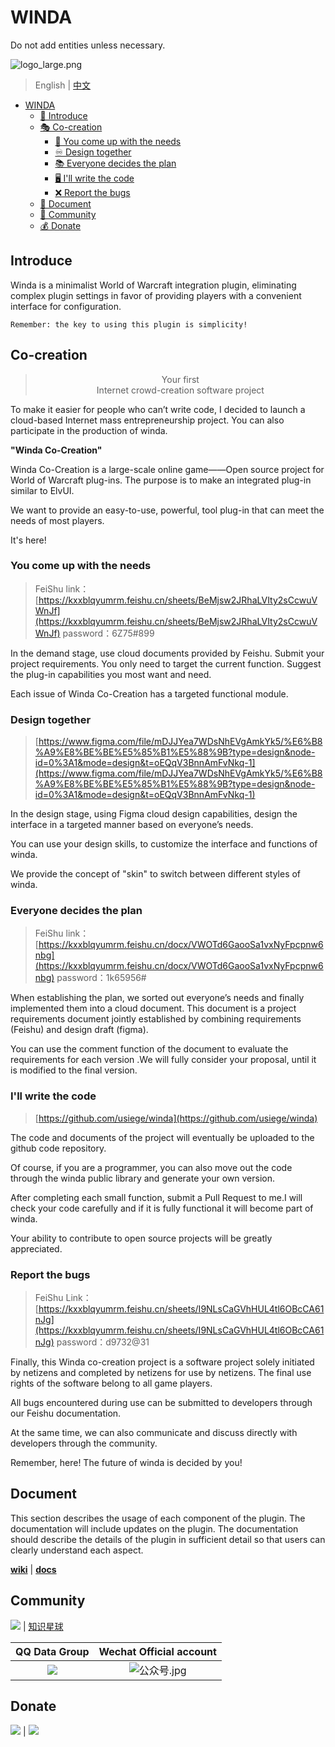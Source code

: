 # WINDA

Do not add entities unless necessary.

![logo_large.png](https://s2.loli.net/2023/12/16/zDYNgrMXfFyHqZc.png)

> English | [中文](./README-ZH.md)

<!-- TOC -->

- [WINDA](#winda)
  - [📄 Introduce](#introduce)
  - [🎭 Co-creation](#co-creation)
    - [📗 You come up with the needs](#you-come-up-with-the-needs)
    - [♾️ Design together](#️design-together)
    - [📚 Everyone decides the plan](#everyone-decides-the-plan)
    - [🖥️ I'll write the code](#️ill-write-the-code)
    - [❌ Report the bugs](#report-the-bugs)
  - [📖 Document](#document)
  - [🤝 Community](#community)
  - [💰 Donate](#donate)

<!-- /TOC -->

## Introduce

Winda is a minimalist World of Warcraft integration plugin, eliminating complex plugin settings in favor of providing players with a convenient interface for configuration.

```
Remember: the key to using this plugin is simplicity!
```

## Co-creation
>
> <center>  Your first
> <center> Internet crowd-creation software project

To make it easier for people who can’t write code, I decided to launch a cloud-based Internet mass entrepreneurship project. You can also participate in the production of winda.

**"Winda Co-Creation"**

Winda Co-Creation is a large-scale online game——Open source project for World of Warcraft plug-ins. The purpose is to make an integrated plug-in similar to ElvUI.

We want to provide an easy-to-use, powerful, tool plug-in that can meet the needs of most players.

It's here!

### You come up with the needs

> FeiShu link：[https://kxxblqyumrm.feishu.cn/sheets/BeMjsw2JRhaLVIty2sCcwuVWnJf](https://kxxblqyumrm.feishu.cn/sheets/BeMjsw2JRhaLVIty2sCcwuVWnJf)   password：6Z75#899

In the demand stage, use cloud documents provided by Feishu. Submit your project requirements. You only need to target the current function. Suggest the plug-in capabilities you most want and need.

Each issue of Winda Co-Creation has a targeted functional module.

### Design together

> [https://www.figma.com/file/mDJJYea7WDsNhEVgAmkYk5/%E6%B8%A9%E8%BE%BE%E5%85%B1%E5%88%9B?type=design&node-id=0%3A1&mode=design&t=oEQqV3BnnAmFvNkq-1](https://www.figma.com/file/mDJJYea7WDsNhEVgAmkYk5/%E6%B8%A9%E8%BE%BE%E5%85%B1%E5%88%9B?type=design&node-id=0%3A1&mode=design&t=oEQqV3BnnAmFvNkq-1)

In the design stage, using Figma cloud design capabilities, design the interface in a targeted manner based on everyone’s needs.

You can use your design skills, to customize the interface and functions of winda.

We provide the concept of "skin" to switch between different styles of winda.

### Everyone decides the plan

> FeiShu link：[https://kxxblqyumrm.feishu.cn/docx/VWOTd6GaooSa1vxNyFpcpnw6nbg](https://kxxblqyumrm.feishu.cn/docx/VWOTd6GaooSa1vxNyFpcpnw6nbg)  password：1k65956#

When establishing the plan, we sorted out everyone’s needs and finally implemented them into a cloud document. This document is a project requirements document jointly established by combining requirements (Feishu) and design draft (figma).

You can use the comment function of the document to evaluate the requirements for each version .We will fully consider your proposal, until it is modified to the final version.

### I'll write the code

> [https://github.com/usiege/winda](https://github.com/usiege/winda)

The code and documents of the project will eventually be uploaded to the github code repository.

Of course, if you are a programmer, you can also move out the code through the winda public library and generate your own version.

After completing each small function, submit a Pull Request to me.I will check your code carefully and if it is fully functional it will become part of winda.

Your ability to contribute to open source projects will be greatly appreciated.

### Report the bugs

> FeiShu Link：[https://kxxblqyumrm.feishu.cn/sheets/I9NLsCaGVhHUL4tl6OBcCA61nJg](https://kxxblqyumrm.feishu.cn/sheets/I9NLsCaGVhHUL4tl6OBcCA61nJg)   password：d9732@31

Finally, this Winda co-creation project is a software project solely initiated by netizens and completed by netizens for use by netizens. The final use rights of the software belong to all game players.

All bugs encountered during use can be submitted to developers through our Feishu documentation.

At the same time, we can also communicate and discuss directly with developers through the community.

Remember, here! The future of winda is decided by you!

## Document

This section describes the usage of each component of the plugin. The documentation will include updates on the plugin. The documentation should describe the details of the plugin in sufficient detail so that users can clearly understand each aspect.

[**wiki**](https://github.com/usiege/winda/wiki) | [**docs**](https://github.com/usiege/winda/tree/main/docs)

## Community

[![](https://img.shields.io/discord/438588126718590996?color=7289DA&label=Discord&logo=discord)](https://discord.gg/udyzz9hj) | [知识星球](https://wx.zsxq.com/dweb2/index/group/28855118214111)

|                      QQ Data Group                      |                      Wechat Official account                      |
| :-----------------------------------------------------: | :---------------------------------------------------------------: |
| ![](https://s2.loli.net/2023/12/16/pFWr9GdoH6ZRLej.png) | ![公众号.jpg](https://s2.loli.net/2023/12/16/xqgcvB6dew389RC.jpg) |

## Donate

[![](https://img.shields.io/badge/%E2%9D%A4%EF%B8%8FDonate-Patreon-orange)](https://www.patreon.com/hearwinds) | [![](https://img.shields.io/badge/%E2%9D%A4%EF%B8%8FDonate-%E7%88%B1%E5%8F%91%E7%94%B5-8161db)](https://afdian.net/@windwhispered) 
